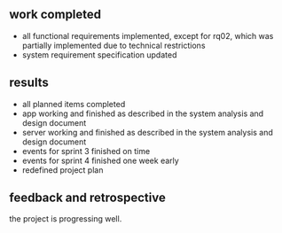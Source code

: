 
## work completed

- all functional requirements implemented, except for rq02, which was partially implemented due to technical restrictions
- system requirement specification updated


## results

- all planned items completed
- app working and finished as described in the system analysis and design document
- server working and finished as described in the system analysis and design document
- events for sprint 3 finished on time
- events for sprint 4 finished one week early
- redefined project plan


## feedback and retrospective
the project is progressing well.

